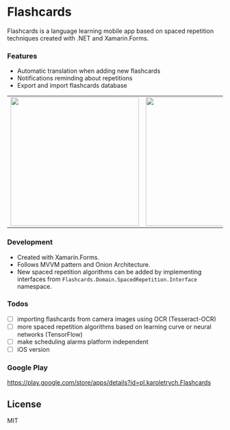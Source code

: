 # Flashcards

Flashcards is a language learning mobile app based on spaced repetition techniques created with .NET and Xamarin.Forms.

### Features
  - Automatic translation when adding new flashcards
  - Notifications reminding about repetitions
  - Export and import flashcards database

<table>
	<tr>
		<td> <img src="https://i.imgur.com/R2uMcWf.png" height="300;"/> </td>
		<td> <img src="https://i.imgur.com/E1CAnTq.png" height="300;"/> </td>
		<td> <img src="https://i.imgur.com/FMaFsME.png" height="300;"/> </td>
	</tr>
</table>

### Development
 - Created with Xamarin.Forms.
 - Follows MVVM pattern and Onion Architecture.
 - New spaced repetition algorithms can be added by implementing interfaces from `Flashcards.Domain.SpacedRepetition.Interface` namespace.

### Todos
 - [ ] importing flashcards from camera images using OCR (Tesseract-OCR)
 - [ ] more spaced repetition algorithms based on learning curve or neural networks (TensorFlow)
 - [ ] make scheduling alarms platform independent
 - [ ] iOS version

### Google Play
https://play.google.com/store/apps/details?id=pl.karoletrych.Flashcards

License
----
MIT


